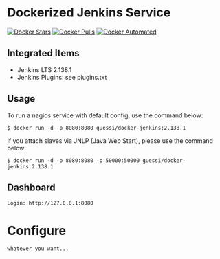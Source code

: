 # Dockerized Jenkins Service

[![Docker Stars](https://img.shields.io/docker/stars/guessi/docker-jenkins.svg)](https://hub.docker.com/r/guessi/docker-jenkins/)
[![Docker Pulls](https://img.shields.io/docker/pulls/guessi/docker-jenkins.svg)](https://hub.docker.com/r/guessi/docker-jenkins/)
[![Docker Automated](https://img.shields.io/docker/automated/guessi/docker-jenkins.svg)](https://hub.docker.com/r/guessi/docker-jenkins/)


## Integrated Items

* Jenkins LTS 2.138.1
* Jenkins Plugins: see plugins.txt


## Usage

To run a nagios service with default config, use the command below:

    $ docker run -d -p 8080:8080 guessi/docker-jenkins:2.138.1

If you attach slaves via JNLP (Java Web Start), please use the command below:

    $ docker run -d -p 8080:8080 -p 50000:50000 guessi/docker-jenkins:2.138.1


## Dashboard

    Login: http://127.0.0.1:8080


# Configure

    whatever you want...
